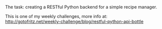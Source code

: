 The task: creating a RESTful Python backend for a simple recipe manager.

This is one of my weekly challenges, more info at: http://gotofritz.net/weekly-challenge/blog/restful-python-api-bottle

